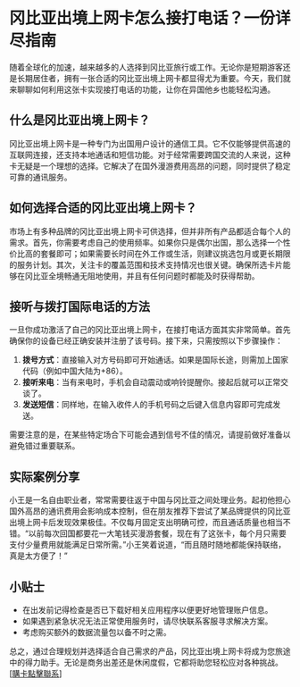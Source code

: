 # 冈比亚出境上网卡怎么接打电话？一份详尽指南

随着全球化的加速，越来越多的人选择到冈比亚旅行或工作。无论你是短期游客还是长期居住者，拥有一张合适的冈比亚出境上网卡都显得尤为重要。今天，我们就来聊聊如何利用这张卡实现接打电话的功能，让你在异国他乡也能轻松沟通。

## 什么是冈比亚出境上网卡？

冈比亚出境上网卡是一种专门为出国用户设计的通信工具。它不仅能够提供高速的互联网连接，还支持本地通话和短信功能。对于经常需要跨国交流的人来说，这种卡无疑是一个理想的选择。它解决了在国外漫游费用高昂的问题，同时提供了稳定可靠的通讯服务。

## 如何选择合适的冈比亚出境上网卡？

市场上有多种品牌的冈比亚出境上网卡可供选择，但并非所有产品都适合每个人的需求。首先，你需要考虑自己的使用频率。如果你只是偶尔出国，那么选择一个性价比高的套餐即可；如果需要长时间在外工作或生活，则建议挑选包月或更长期限的服务计划。其次，关注卡的覆盖范围和技术支持情况也很关键。确保所选卡片能够在冈比亚全境畅通无阻地使用，并且有任何问题时都能及时获得帮助。

## 接听与拨打国际电话的方法

一旦你成功激活了自己的冈比亚出境上网卡，在接打电话方面其实非常简单。首先确保你的设备已经正确安装并注册了该号码。接下来，只需按照以下步骤操作：

1. **拨号方式**：直接输入对方号码即可开始通话。如果是国际长途，则需加上国家代码（例如中国大陆为+86）。
2. **接听来电**：当有来电时，手机会自动震动或响铃提醒你。接起后就可以正常交谈了。
3. **发送短信**：同样地，在输入收件人的手机号码之后键入信息内容即可完成发送。

需要注意的是，在某些特定场合下可能会遇到信号不佳的情况，请提前做好准备以避免错过重要联系。

## 实际案例分享

小王是一名自由职业者，常常需要往返于中国与冈比亚之间处理业务。起初他担心国外高昂的通讯费用会影响成本控制，但在朋友推荐下尝试了某品牌提供的冈比亚出境上网卡后发现效果极佳。不仅每月固定支出明确可控，而且通话质量也相当不错。“以前每次回国都要花一大笔钱买漫游套餐，现在有了这张卡，每个月只需要支付少量费用就能满足日常所需。”小王笑着说道，“而且随时随地都能保持联络，真是太方便了！”

## 小贴士

- 在出发前记得检查是否已下载好相关应用程序以便更好地管理账户信息。
- 如果遇到紧急状况无法正常使用服务时，请尽快联系客服寻求解决方案。
- 考虑购买额外的数据流量包以备不时之需。

总之，通过合理规划并选择适合自己需求的产品，冈比亚出境上网卡将成为您旅途中的得力助手。无论是商务出差还是休闲度假，它都将助您轻松应对各种挑战。[[購卡點擊聯系](https://t.me/s/esim1088)]